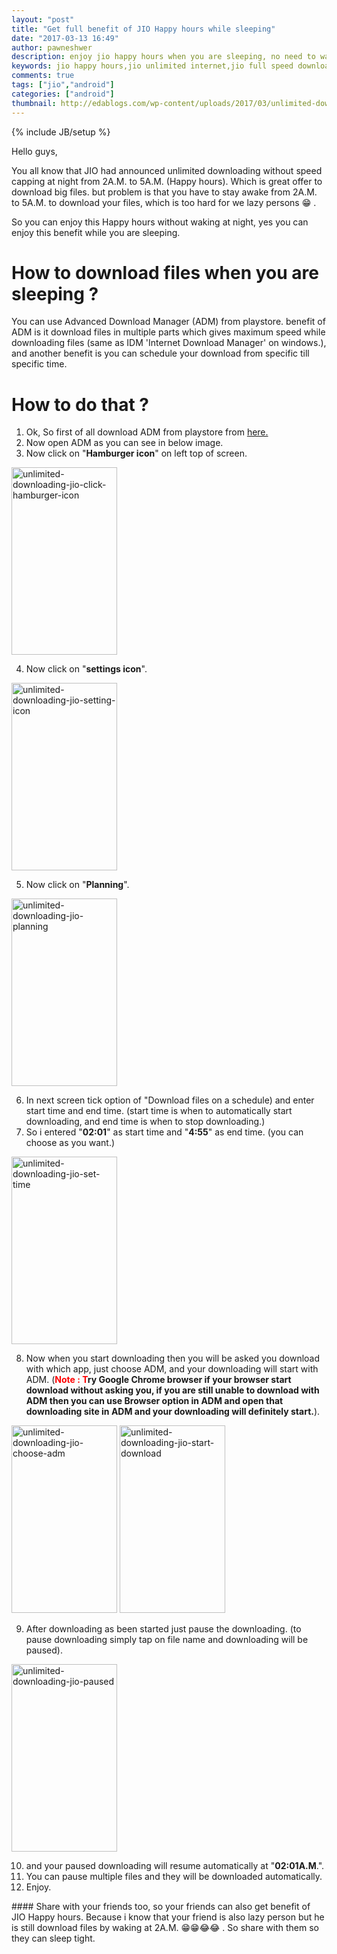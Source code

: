```yaml
---
layout: "post"
title: "Get full benefit of JIO Happy hours while sleeping"
date: "2017-03-13 16:49"
author: pawneshwer
description: enjoy jio happy hours when you are sleeping, no need to wake at night to download files with jio happy hours, get full speed and unlimited downloading jio
keywords: jio happy hours,jio unlimited internet,jio full speed download,auto download.
comments: true
tags: ["jio","android"]
categories: ["android"]
thumbnail: http://edablogs.com/wp-content/uploads/2017/03/unlimited-downloading-jio-thumb.jpg
---
```


{% include JB/setup %}

Hello guys,

You all know that JIO had announced unlimited downloading without speed capping at night from 2A.M. to 5A.M. (Happy hours). Which is great offer to download big files. but problem is that you have to stay awake from 2A.M. to 5A.M. to download your files, which is too hard for we lazy persons 😁 .

So you can enjoy this Happy hours without waking at night, yes you can enjoy this benefit while you are sleeping.

# <span class="post-orange">How to download files when you are sleeping ?</span>
You can use Advanced Download Manager (ADM) from playstore. benefit of ADM is it download files in multiple parts which gives maximum speed while downloading files (same as IDM 'Internet Download Manager' on windows.), and another benefit is you can schedule your download from specific till specific time.

<script async src="//pagead2.googlesyndication.com/pagead/js/adsbygoogle.js"></script>
<!-- eda-posts -->
<ins class="adsbygoogle"
     style="display:block"
     data-ad-client="ca-pub-7943122633795545"
     data-ad-slot="7080728318"
     data-ad-format="auto"></ins>
<script>
(adsbygoogle = window.adsbygoogle || []).push({});
</script>

# <span class="post-orange">How to do that ?</span>
<ol>
 	<li>Ok, So first of all download ADM from playstore from <a href="https://play.google.com/store/apps/details?id=com.dv.adm&amp;hl=en">here.</a></li>
 	<li>Now open ADM as you can see in below image.</li>
 	<li>Now click on "<strong>Hamburger icon</strong>" on left top of screen.</li>
</ol>
<a href="{{site.url}}/wp-content/uploads/2017/03/unlimited-downloading-jio-click-hamburger-icon.png" target="_blank"><img class="aligncenter wp-image-19 size-medium" src="{{site.url}}/wp-content/uploads/2017/03/unlimited-downloading-jio-click-hamburger-icon-169x300.png" alt="unlimited-downloading-jio-click-hamburger-icon" width="169" height="300" /></a>
<ol start="4">
 	<li>Now click on "<strong>settings icon</strong>".</li>
</ol>
<a href="{{site.url}}/wp-content/uploads/2017/03/unlimited-downloading-jio-setting-icon.png" target="_blank"><img class="size-medium wp-image-23 aligncenter" src="{{site.url}}/wp-content/uploads/2017/03/unlimited-downloading-jio-setting-icon-169x300.png" alt="unlimited-downloading-jio-setting-icon" width="169" height="300" /></a>
<ol start="5">
 	<li>Now click on "<strong>Planning</strong>".</li>
</ol>
<a href="{{site.url}}/wp-content/uploads/2017/03/unlimited-downloading-jio-planning.png" target="_blank"><img class="aligncenter size-medium wp-image-21" src="{{site.url}}/wp-content/uploads/2017/03/unlimited-downloading-jio-planning-169x300.png" alt="unlimited-downloading-jio-planning" width="169" height="300" /></a>
<ol start="6">
 	<li>In next screen tick option of "Download files on a schedule) and enter start time and end time. (start time is when to automatically start downloading, and end time is when to stop downloading.)</li>
 	<li>So i entered "<strong>02:01</strong>" as start time and "<strong>4:55</strong>" as end time. (you can choose as you want.)</li>
</ol>
<a href="{{site.url}}/wp-content/uploads/2017/03/unlimited-downloading-jio-set-time.png" target="_blank"><img class="aligncenter size-medium wp-image-22" src="{{site.url}}/wp-content/uploads/2017/03/unlimited-downloading-jio-set-time-169x300.png" alt="unlimited-downloading-jio-set-time" width="169" height="300" /></a>

<script async src="//pagead2.googlesyndication.com/pagead/js/adsbygoogle.js"></script>
<!-- eda-posts -->
<ins class="adsbygoogle"
     style="display:block"
     data-ad-client="ca-pub-7943122633795545"
     data-ad-slot="7080728318"
     data-ad-format="auto"></ins>
<script>
(adsbygoogle = window.adsbygoogle || []).push({});
</script>

<ol start="8">
 	<li>Now when you start downloading then you will be asked you download with which app, just choose ADM, and your downloading will start with ADM. (<strong><span style="color: #ff0000;">Note : T</span><span class="post-red">ry Google Chrome browser if your browser start download without asking you, if you are still unable to download with ADM then you can use Browser option in ADM and open that downloading site in ADM and your downloading will definitely start.</span></strong>).</li>
</ol>
<a href="{{site.url}}/wp-content/uploads/2017/03/unlimited-downloading-jio-choose-adm.png" target="_blank"><img class="aligncenter size-medium wp-image-18" src="{{site.url}}/wp-content/uploads/2017/03/unlimited-downloading-jio-choose-adm-169x300.png" alt="unlimited-downloading-jio-choose-adm" width="169" height="300" /></a> <a href="{{site.url}}/wp-content/uploads/2017/03/unlimited-downloading-jio-start-download.png" target="_blank"><img class="aligncenter size-medium wp-image-24" src="{{site.url}}/wp-content/uploads/2017/03/unlimited-downloading-jio-start-download-169x300.png" alt="unlimited-downloading-jio-start-download" width="169" height="300" /></a>
<ol start="9">
 	<li>After downloading as been started just pause the downloading. (to pause downloading simply tap on file name and downloading will be paused).</li>
</ol>
<a href="{{site.url}}/wp-content/uploads/2017/03/unlimited-downloading-jio-paused.png" target="_blank"><img class="aligncenter size-medium wp-image-20" src="{{site.url}}/wp-content/uploads/2017/03/unlimited-downloading-jio-paused-169x300.png" alt="unlimited-downloading-jio-paused" width="169" height="300" /></a>
<ol start="10">
 	<li>and your paused downloading will resume automatically at "<strong>02:01A.M</strong>.".</li>
 	<li>You can pause multiple files and they will be downloaded automatically.</li>
 	<li>Enjoy.</li>
</ol>
#### Share with your friends too, so your friends can also get benefit of JIO Happy hours. Because i know that your friend is also lazy person but he is still download files by waking at 2A.M. 😁😁😂😂 . So share with them so they can sleep tight.
